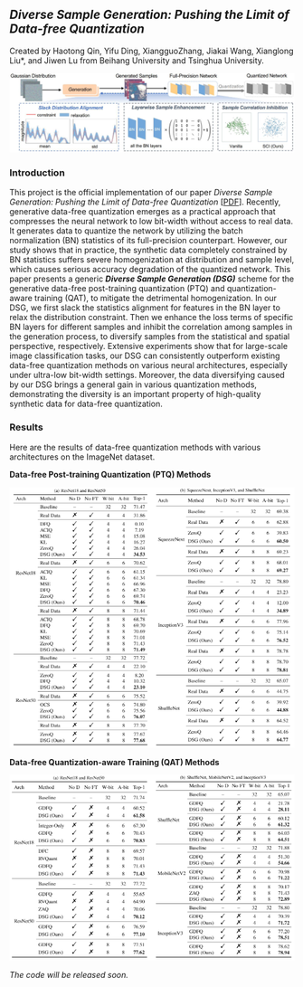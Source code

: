 ## ***Diverse Sample Generation: Pushing the Limit of Data-free Quantization***

Created by Haotong Qin, Yifu Ding, XiangguoZhang, Jiakai Wang, Xianglong Liu*, and Jiwen Lu from Beihang University and Tsinghua University.

![framework](figures/framework.jpg)

### Introduction

This project is the official implementation of our paper *Diverse Sample Generation: Pushing the Limit of Data-free Quantization* [[PDF]( )]. Recently, generative data-free quantization emerges as a practical approach that compresses the neural network to low bit-width without access to real data. It generates data to quantize the network by utilizing the batch normalization (BN) statistics of its full-precision counterpart. However, our study shows that in practice, the synthetic data completely constrained by BN statistics suffers severe homogenization at distribution and sample level, which causes serious accuracy degradation of the quantized network. This paper presents a generic ***Diverse Sample Generation (DSG)*** scheme for the generative data-free post-training quantization (PTQ) and quantization-aware training (QAT), to mitigate the detrimental homogenization. In our DSG, we first slack the statistics alignment for features in the BN layer to relax the distribution constraint. Then we enhance the loss terms of specific BN layers for different samples and inhibit the correlation among samples in the generation process, to diversify samples from the statistical and spatial perspective, respectively. Extensive experiments show that for large-scale image classification tasks, our DSG can consistently outperform existing data-free quantization methods on various neural architectures, especially under ultra-low bit-width settings. Moreover, the data diversifying caused by our DSG brings a general gain in various quantization methods, demonstrating the diversity is an important property of high-quality synthetic data for data-free quantization. 

### Results

Here are the results of data-free quantization methods with various architectures on the ImageNet dataset.

**Data-free Post-training Quantization (PTQ) Methods**

![ImageNet-PTQ](figures/ImageNet-PTQ.jpg) 

**Data-free Quantization-aware Training (QAT) Methods**

![ImageNet-QAT](figures/ImageNet-QAT.jpg) 

*The code will be released soon.*